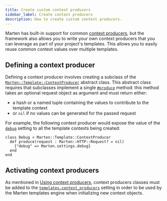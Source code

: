 ```yaml
---
title: Create custom context producers
sidebar_label: Create context producers
description: How to create custom context producers.
---
```


Marten has built-in support for common [context producers](../reference/context-producers), but the framework also allows you to write your own context producers that you can leverage as part of your project's templates. This allows you to easily reuse common context values over multiple templates.

## Defining a context producer

Defining a context producer involves creating a subclass of the [`Marten::Template::ContextProducer`](pathname:///api/0.2/Marten/Template/ContextProducer.html) abstract class. This abstract class requires that subclasses implement a single [`#produce`](pathname:///api/0.2/Marten/Template/ContextProducer.html#produce(request%3AHTTP%3A%3ARequest%3F%3Dnil)-instance-method) method: this method takes an optional request object as argument and must return either:

* a hash or a named tuple containing the values to contribute to the template context
* or `nil` if no values can be generated for the passed request

For example, the following context producer would expose the value of the [`debug`](../../development/reference/settings#debug) setting to all the template contexts being created:

```crystal
class Debug < Marten::Template::ContextProducer
  def produce(request : Marten::HTTP::Request? = nil)
    {"debug" => Marten.settings.debug}
  end
end
```

## Activating context producers

As mentioned in [Using context producers](../introduction#using-context-producers), context producers classes must be added to the [`templates.context_producers`](../../development/reference/settings#contextproducers) setting in order to be used by the Marten templates engine when initializing new context objects.
